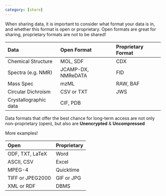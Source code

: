 ```yaml
---
category: [share]
---
```


When sharing data, it is important to consider what format your data is in, and whether this format is open or proprietary. Open formats are great for sharing, proprietary formats are not to be shared!


| Data | <span id="shareme">Open Format</span> | Proprietary Format |
| :------------- | :------------- | :-------------  |
| Chemical Structure   | MOL, SDF           | CDX     |
|Spectra (e.g. NMR)    | JCAMP-DX, NMReDATA | FID     |
|Mass Spec             | mzML               | RAW, BAF|
|Circular Dichroism    | CSV or TXT         |JWS      |
|Crystallographic data | CIF, PDB           |         |

Data formats that offer the best chance for long-term access are not only
non-proprietary (open), but also are **Unencrypted** &amp; **Uncompressed**

More examples!  

|<span id="shareme">Open</span>|Proprietary|
|:-------|:----------------|
|ODF, TXT, LaTeX  |Word|
|ASCII, CSV       |Excel|
|MPEG-4           |Quicktime|
|TIFF or JPEG2000 |GIF or JPG|
|XML or RDF       |DBMS|
